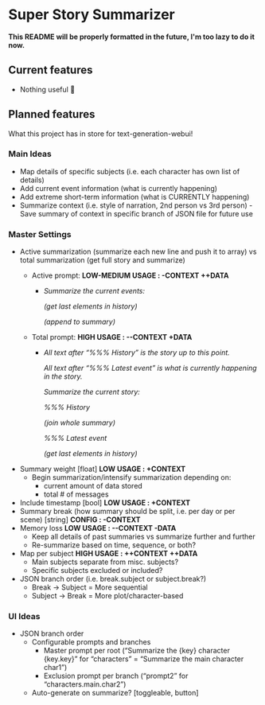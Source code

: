 ﻿# Super Story Summarizer

**This README will be properly formatted in the future, I'm too lazy to do it now.**

## Current features
- Nothing useful 🤣

## Planned features
What this project has in store for text-generation-webui!

### Main Ideas

- Map details of specific subjects (i.e. each character has own list of details)
- Add current event information (what is currently happening)
- Add extreme short-term information (what is CURRENTLY happening)
- Summarize context (i.e. style of narration, 2nd person vs 3rd person) - Save summary of context in specific branch of JSON file for future use
  
### Master Settings

- Active summarization (summarize each new line and push it to array) vs total summarization (get full story and summarize)
  - Active prompt: **LOW-MEDIUM USAGE : -CONTEXT ++DATA**

    - *Summarize the current events:*

      *(get last elements in history)*

      *(append to summary)*

  - Total prompt: **HIGH USAGE : --CONTEXT +DATA**

    - *All text after “%%% History” is the story up to this point.*

      *All text after “%%% Latest event” is what is currently happening in the story.*

      *Summarize the current story:*

      *%%% History*

      *(join whole summary)*

      *%%% Latest event*

      *(get last elements in history)*
- Summary weight [float] **LOW USAGE : +CONTEXT**
  - Begin summarization/intensify summarization depending on:
    - current amount of data stored
    - total \# of messages
- Include timestamp [bool] **LOW USAGE : +CONTEXT**
- Summary break (how summary should be split, i.e. per day or per scene) [string] **CONFIG : -CONTEXT**
- Memory loss **LOW USAGE : --CONTEXT -DATA**
  - Keep all details of past summaries vs summarize further and further
  - Re-summarize based on time, sequence, or both?
- Map per subject **HIGH USAGE : ++CONTEXT ++DATA**
  - Main subjects separate from misc. subjects?
  - Specific subjects excluded or included?
- JSON branch order (i.e. break.subject or subject.break?)
  - Break -> Subject = More sequential
  - Subject -> Break = More plot/character-based

### UI Ideas

- JSON branch order
  - Configurable prompts and branches
    - Master prompt per root (“Summarize the {key} character {key.key}” for “characters” = “Summarize the main character char1”)
    - Exclusion prompt per branch (“prompt2” for “characters.main.char2”)
  - Auto-generate on summarize? [toggleable, button]

